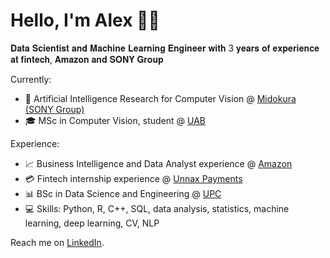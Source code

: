 # Hello, I'm Alex 👋🏻

𝐃𝐚𝐭𝐚 𝐒𝐜𝐢𝐞𝐧𝐭𝐢𝐬𝐭 𝐚𝐧𝐝 𝐌𝐚𝐜𝐡𝐢𝐧𝐞 𝐋𝐞𝐚𝐫𝐧𝐢𝐧𝐠 𝐄𝐧𝐠𝐢𝐧𝐞𝐞𝐫 𝐰𝐢𝐭𝐡 3 𝐲𝐞𝐚𝐫𝐬 𝐨𝐟 𝐞𝐱𝐩𝐞𝐫𝐢𝐞𝐧𝐜𝐞 𝐚𝐭 𝐟𝐢𝐧𝐭𝐞𝐜𝐡, 𝐀𝐦𝐚𝐳𝐨𝐧 𝐚𝐧𝐝 𝐒𝐎𝐍𝐘 𝐆𝐫𝐨𝐮𝐩

Currently:
- 🤖 Artificial Intelligence Research for Computer Vision @ [Midokura (SONY Group)](https://www.midokura.com/ "Powering the Edge computing revolution together")
- 🎓 MSc in Computer Vision, student @ [UAB](https://mcv.uab.cat/ "Master in Computer Vision | Barcelona")

Experience:
- 📈 Business Intelligence and Data Analyst experience @ [Amazon](https://www.amazon.com/ "Amazon.com. Spend less. Smile more.")
- 💳 Fintech internship experience @ [Unnax Payments](https://www.unnax.com/ "Unnax: Everything you need to build first class financial services")
- 📊 BSc in Data Science and Engineering @ [UPC](https://dse.upc.edu/en "Bachelor's degree in Data Science and Engineering | UPC")
- 💻 Skills: Python, R, C++, SQL, data analysis, statistics, machine learning, deep learning, CV, NLP

Reach me on [LinkedIn](https://www.linkedin.com/in/alexcarrilloalza/ "Alex Carrillo Alza | LinkedIn").

